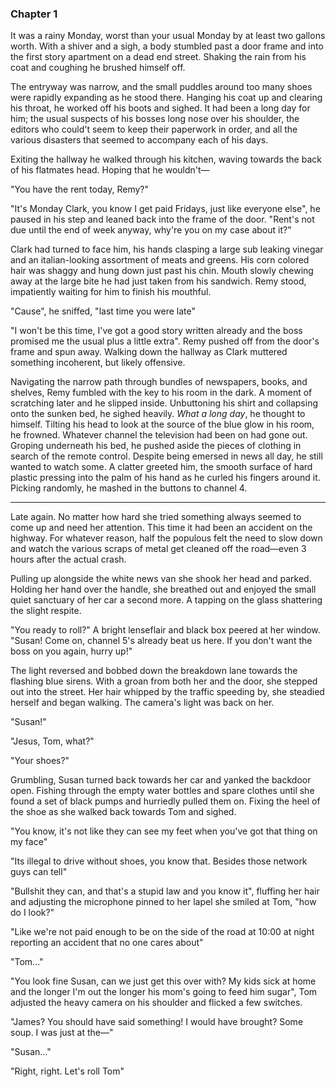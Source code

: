 ### Chapter 1

It was a rainy Monday, worst than your usual Monday by at least two 
gallons worth. With a shiver and a sigh, a body stumbled past a door 
frame and into the first story apartment on a dead end street. 
Shaking the rain from his coat and coughing he brushed himself off. 

The entryway was narrow, and the small puddles around too many shoes 
were rapidly expanding as he stood there. Hanging his coat up and 
clearing his throat, he worked off his boots and sighed. It 
had been a long day for him; the usual suspects of his bosses long 
nose over his shoulder, the editors who could't seem to keep their 
paperwork in order, and all the various disasters that seemed to 
accompany each of his days.

Exiting the hallway he walked through his kitchen, waving towards 
the back of his flatmates head. Hoping that he wouldn't—

"You have the rent today, Remy?"

"It's Monday Clark, you know I get paid Fridays, just like everyone 
else", he paused in his step and leaned back into the frame of the 
door. "Rent's not due until the end of week anyway, why're you on 
my case about it?" 

Clark had turned to face him, his hands clasping a large sub leaking
vinegar and an italian-looking assortment of meats and greens. His corn
colored hair was shaggy and hung down just past his chin. Mouth slowly
chewing away at the large bite he had just taken from his sandwich. Remy
stood, impatiently waiting for him to finish his mouthful. 

"Cause", he sniffed, "last time you were late" 

"I won't be this time, I've got a good story written already and the boss 
promised me the usual plus a little extra". Remy pushed off from the door's
frame and spun away. Walking down the hallway as Clark muttered something 
incoherent, but likely offensive. 

Navigating the narrow path through bundles of newspapers, books, and 
shelves, Remy fumbled with the key to his room in the dark. A moment 
of scratching later and he slipped inside. Unbuttoning his shirt and
collapsing onto the sunken bed, he sighed heavily. _What a long day_, he
thought to himself. Tilting his head to look at the source of the blue
glow in his room, he frowned. Whatever channel the television had been
on had gone out. Groping underneath his bed, he pushed aside the pieces
of clothing in search of the remote control. Despite being emersed in
news all day, he still wanted to watch some. A clatter greeted him, the 
smooth surface of hard plastic pressing into the palm of his hand as he 
curled his fingers around it. Picking randomly, he mashed in the buttons
to channel 4. 

<hr>

Late again. No matter how hard she tried something always seemed to come
up and need her attention. This time it had been an accident on the
highway. For whatever reason, half the populous felt the need to slow 
down and watch the various scraps of metal get cleaned off the road—even 
3 hours after the actual crash.

Pulling up alongside the white news van she shook her head and parked.
Holding her hand over the handle, she breathed out and enjoyed the small
quiet sanctuary of her car a second more. A tapping on the glass
shattering the slight respite.

"You ready to roll?" A bright lenseflair and black box peered at her
window. "Susan! Come on, channel 5's already beat us here. If you don't
want the boss on you again, hurry up!"

The light reversed and bobbed down the breakdown lane towards the
flashing blue sirens. With a groan from both her and the door, she
stepped out into the street. Her hair whipped by the traffic speeding
by, she steadied herself and began walking. The camera's light was back
on her.

"Susan!"

"Jesus, Tom, what?"

"Your shoes?"

Grumbling, Susan turned back towards her car and yanked the backdoor
open. Fishing through the empty water bottles and spare clothes until
she found a set of black pumps and hurriedly pulled them on. Fixing the
heel of the shoe as she walked back towards Tom and sighed.

"You know, it's not like they can see my feet when you've got that thing
on my face"

"Its illegal to drive without shoes, you know that. Besides those
network guys can tell"

"Bullshit they can, and that's a stupid law and you know it", fluffing
her hair and adjusting the microphone pinned to her lapel she smiled at
Tom, "how do I look?"

"Like we're not paid enough to be on the side of the road at 10:00 at
night reporting an accident that no one cares about"

"Tom..."

"You look fine Susan, can we just get this over with? My kids sick at
home and the longer I'm out the longer his mom's going to feed him
sugar", Tom adjusted the heavy camera on his shoulder and flicked a few
switches.

"James? You should have said something! I would have brought? Some soup.
I was just at the—"

"Susan..."

"Right, right. Let's roll Tom"


